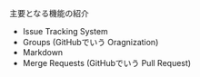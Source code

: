 主要となる機能の紹介
- Issue Tracking System
- Groups (GitHubでいう Oragnization)
- Markdown
- Merge Requests (GitHubでいう Pull Request)

